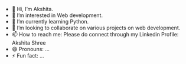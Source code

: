 - 👋 Hi, I’m Akshita.
- 👀 I’m interested in Web development.
- 🌱 I’m currently learning Python.
- 💞️ I’m looking to collaborate on various projects on web development.
- 📫 How to reach me: Please do connect through my Linkedin Profile: Akshita Shree
- 😄 Pronouns: ...
- ⚡ Fun fact: ...

<!---
gitakshita2023/gitakshita2023 is a ✨ special ✨ repository because its `README.md` (this file) appears on your GitHub profile.
You can click the Preview link to take a look at your changes.
--->
